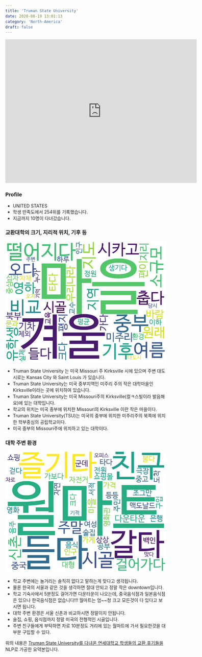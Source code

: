 ```yaml
---
title: 'Truman State University'
date: 2020-08-19 13:01:13
category: 'North-America'
draft: false
---
```


<iframe
width="600"
height="450"
frameborder="0" style="border:0"
src="https://www.google.com/maps/embed/v1/place?key=AIzaSyC9e1AME-pVmWC4hBpFdu5S4dKzyepa3HQ&q=Truman+State+University&center=40.1831629,-92.5809621&zoom=14" allowfullscreen>
</iframe>

### Profile

* UNITED STATES
* 학생 만족도에서 254위를 기록했습니다.
* 지금까지 10명이 다녀갔습니다. 

### 교환대학의 크기, 지리적 위치, 기후 등

![gen_info-WordCloud](../univ_wordclouds_okt/gen_info/US000182_gen_info_okt.png)

* Truman State University 는 미국 Missouri 주 Kirksville 시에 있으며 주변 대도시로는 Kansas City 와 Saint Louis 가 있습니다.
* Truman State University는 미국 중부지역인 미주리 주의 작은 대학마을인 Kirksville이라는 곳에 위치하여 있습니다.
* Truman State University는 미국 Missouri주의 Kirksville(컬ㅋ스빌이라 발음해요)에 있는 대학입니다.
* 학교의 위치는 미국 중부에 위치한 Missouri의 Kirksville 이란 작은 마을이다.
* Truman State University(TSU)는 미국의 중부에 위치한 미주리주의 북쪽에 위치한 학부중심의 공립학교이다.
* 미국 중부의 Missouri주에 위치하고 있는 대학이다.


### 대학 주변 환경

![env_info-WordCloud](../univ_wordclouds_okt/env_info/US000182_env_info_okt.png)

* 학교 주변에는 놀거리는 솔직히 없다고 말하는게 맞다고 생각됩니다.
* 물론 한국의 서울과 같은 것을 생각하면 절대 안되고 정말 작은 downtown입니다.
* 학교 기숙사에서 5분정도 걸어가면 다운타운이 나오는데, 중국음식점과 일본음식점은 있으나 한국음식점은 없습니다!!! 월마트는 엄~~청 크고 모든것이 다 있다고 보시면 됩니다.
* 대학 주변 환경은 서울 신촌과 비교하시면 정말이지 안됩니다.
* 술집, 쇼핑, 음식점까지 정말 미국의 전형적인 시골입니다.
* 주변 친구들에게 부탁하면 차로 10분정도 거리에 있는 월마트에 가서 필요한것을 대부분 구입할 수 있다.


위의 내용은 [Truman State University를 다녀온 연세대학교 학생들의 교환 후기들을](http://oia.yonsei.ac.kr/partner/expReport.asp?ucode=US000182&bgbn=A) NLP로 가공한 요약본입니다. 
